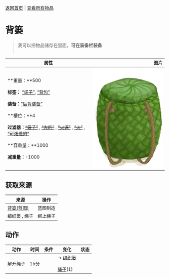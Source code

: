 [返回首页](index.md)   |  [查看所有物品](object.md)
# 背篓  
> 我可以把物品储存在里面。<b>可在装备栏装备</b><br><br>  
  
  属性  |   图片   
 ----  |  ----:   
 **重量：**500<br><br>**标签：**	[“袋子”](tag_Bag.md), [“背包”](tag_Backpack.md)<br><br>**装备：**[“后背装备”](eTag_Backpack.md)<br><br>**槽位：**4<br><br>**过滤器：**~~[“袋子”](tag_Bag.md)~~ , ~~[“大的”](tag_Large.md)~~ , ~~[“火源”](tag_FireSource.md)~~ , ~~[“火”](tag_Fire.md)~~ , ~~[“可泼溅的”](tag_Spillable.md)~~<br><br>**容重量：**1000<br><br>**减重量：**-1000  |  ![](Sprite/BasketBackpack.png)   
  
## 获取来源  
来源  |  操作  
----  |  ----  
[背篓(蓝图)](Bp_WovenBackpack.md)  |  蓝图制造  
[编织篓](Basket.md) , [绳子](Rope.md)  |  绑上绳子  
## 动作  
动作  |  时间  |  条件  |  变化  |  状态  
----  |  ----  |  ----  |  ----  |  ----  
解开绳子  |  15分  |    |  → [编织篓](Basket.md)<br><br>[绳子](Rope.md)(1)  |    
